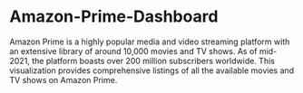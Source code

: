 # Amazon-Prime-Dashboard
Amazon Prime is a highly popular media and video streaming platform with an extensive library of around 10,000 movies and TV shows. As of mid-2021, the platform boasts over 200 million subscribers worldwide. This visualization provides comprehensive listings of all the available movies and TV shows on Amazon Prime.
